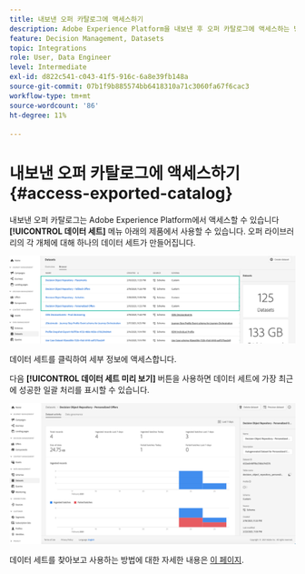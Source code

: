```yaml
---
title: 내보낸 오퍼 카탈로그에 액세스하기
description: Adobe Experience Platform을 내보낸 후 오퍼 카탈로그에 액세스하는 방법에 대해 알아봅니다
feature: Decision Management, Datasets
topic: Integrations
role: User, Data Engineer
level: Intermediate
exl-id: d822c541-c043-41f5-916c-6a8e39fb148a
source-git-commit: 07b1f9b885574bb6418310a71c3060fa67f6cac3
workflow-type: tm+mt
source-wordcount: '86'
ht-degree: 11%

---
```


# 내보낸 오퍼 카탈로그에 액세스하기 {#access-exported-catalog}

내보낸 오퍼 카탈로그는 Adobe Experience Platform에서 액세스할 수 있습니다 **[!UICONTROL 데이터 세트]** 메뉴 아래의 제품에서 사용할 수 있습니다. 오퍼 라이브러리의 각 개체에 대해 하나의 데이터 세트가 만들어집니다.

![](../assets/datasets-list.png)

데이터 세트를 클릭하여 세부 정보에 액세스합니다.

다음 **[!UICONTROL 데이터 세트 미리 보기]** 버튼을 사용하면 데이터 세트에 가장 최근에 성공한 일괄 처리를 표시할 수 있습니다.

![](../assets/dataset-activity.png)

데이터 세트를 찾아보고 사용하는 방법에 대한 자세한 내용은 [이 페이지](../../data/get-started-datasets.md).
